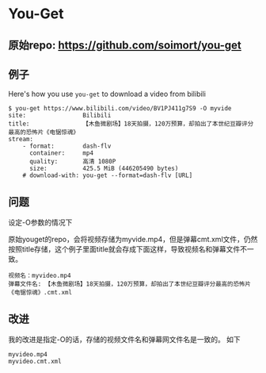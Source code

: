 # You-Get
## 原始repo: https://github.com/soimort/you-get

## 例子

Here's how you use `you-get` to download a video from bilibili

```console
$ you-get https://www.bilibili.com/video/BV1PJ411g7S9 -O myvide
site:                Bilibili
title:               【木鱼微剧场】18天拍摄，120万预算，却拍出了本世纪豆瓣评分最高的恐怖片《电锯惊魂》
stream:
    - format:        dash-flv
      container:     mp4
      quality:       高清 1080P
      size:          425.5 MiB (446205490 bytes)
    # download-with: you-get --format=dash-flv [URL]
```

## 问题
设定-O参数的情况下

原始youget的repo，会将视频存储为myvide.mp4，但是弹幕cmt.xml文件，仍然按照title存储，这个例子里面title就会存成下面这样，导致视频名和弹幕文件不一致。
```
视频名：myvideo.mp4
弹幕文件名: 【木鱼微剧场】18天拍摄，120万预算，却拍出了本世纪豆瓣评分最高的恐怖片《电锯惊魂》.cmt.xml
```

## 改进
我的改进是指定-O的话，存储的视频文件名和弹幕网文件名是一致的。 如下
```
myvideo.mp4
myvideo.cmt.xml
```
